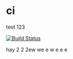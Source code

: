 # ci
test 123

[![Build Status](http://35.234.111.37:8080/buildStatus/icon?job=test_ci)](http://35.234.111.37:8080/job/test_ci)

hay 
2 
2
2ew
we
e
w
e
e
e